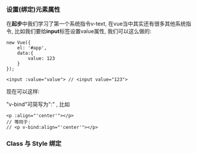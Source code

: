 ### 设置\(绑定\)元素属性

在**起步**中我们学习了第一个系统指令v-text, 在vue当中其实还有很多其他系统指令, 比如我们要给**input**标签设置value属性, 我们可以这么做的:

```
new Vue({
    el: '#app',
    data:{
        value: 123
    }
});

<input :value="value"> // <input value="123">
```

现在可以这样:

"v-bind"可简写为":" , 比如

```vue
<p :align="'center'"></p>
// 等同于:
// <p v-bind:align="'center'"></p>
```

### Class 与 Style 绑定



